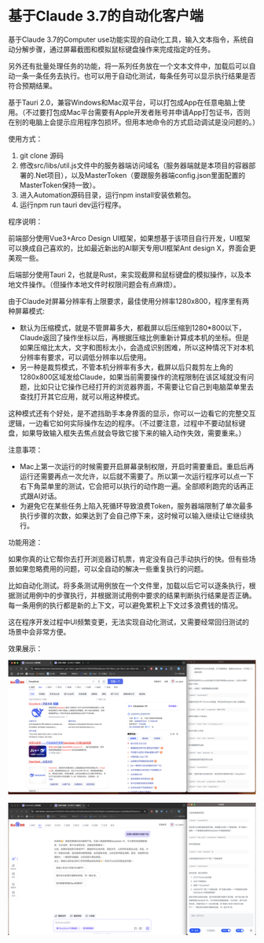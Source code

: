 # 基于Claude 3.7的自动化客户端

基于Claude 3.7的Computer use功能实现的自动化工具，输入文本指令，系统自动分解步骤，通过屏幕截图和模拟鼠标键盘操作来完成指定的任务。

另外还有批量处理任务的功能，将一系列任务放在一个文本文件中，加载后可以自动一条一条任务去执行。也可以用于自动化测试，每条任务可以显示执行结果是否符合预期结果。

基于Tauri 2.0，兼容Windows和Mac双平台，可以打包成App在任意电脑上使用。（不过要打包成Mac平台需要有Apple开发者账号并申请App打包证书，否则在别的电脑上会提示应用程序包损坏。但用本地命令的方式启动调试是没问题的。）

使用方式：

1. git clone 源码
2. 修改src/libs/util.js文件中的服务器端访问域名（服务器端就是本项目的容器部署的.Net项目），以及MasterToken（要跟服务器端config.json里面配置的MasterToken保持一致）。
3. 进入Automation源码目录，运行npm install安装依赖包。
4. 运行npm run tauri dev运行程序。

程序说明：

前端部分使用Vue3+Arco Design UI框架，如果想基于该项目自行开发，UI框架可以换成自己喜欢的，比如最近新出的AI聊天专用UI框架Ant design X，界面会更美观一些。

后端部分使用Tauri 2，也就是Rust，来实现截屏和鼠标键盘的模拟操作，以及本地文件操作。（但操作本地文件时权限问题会有点麻烦）。

由于Claude对屏幕分辨率有上限要求，最佳使用分辨率1280x800，程序里有两种屏幕模式:
- 默认为压缩模式，就是不管屏幕多大，都截屏以后压缩到1280*800以下，Claude返回了操作坐标以后，再根据压缩比例重新计算成本机的坐标。但是如果压缩比太大，文字和图标太小，会造成识别困难，所以这种情况下对本机分辨率有要求，可以调低分辨率以后使用。
- 另一种是裁剪模式，不管本机分辨率有多大，截屏以后只裁剪左上角的1280x800区域发给Claude，如果当前需要操作的流程限制在该区域就没有问题，比如只让它操作已经打开的浏览器界面，不需要让它自己到电脑菜单里去查找打开其它应用，就可以用这种模式。

这种模式还有个好处，是不遮挡助手本身界面的显示，你可以一边看它的完整交互逻辑，一边看它如何实际操作左边的程序。（不过要注意，过程中不要动鼠标键盘，如果导致输入框失去焦点就会导致它接下来的输入动作失效，需要重来。）

注意事项：

- Mac上第一次运行的时候需要开启屏幕录制权限，开启时需要重启。重启后再运行还需要再点一次允许，以后就不需要了。所以第一次运行程序可以点一下右下角菜单里的测试，它会把可以执行的动作跑一遍。全部顺利跑完的话再正式跟AI对话。
- 为避免它在某些任务上陷入死循环导致浪费Token，服务器端限制了单次最多执行步骤的次数，如果达到了会自己停下来，这时候可以输入继续让它继续执行。

功能用途：

如果你真的让它帮你去打开浏览器订机票，肯定没有自己手动执行的快。但有些场景如果忽略费用的问题，可以全自动的解决一些重复执行的问题。

比如自动化测试。将多条测试用例放在一个文件里，加载以后它可以逐条执行，根据测试用例中的步骤执行，并根据测试用例中要求的结果判断执行结果是否正确。每一条用例的执行都是新的上下文，可以避免累积上下文过多浪费钱的情况。

这在程序开发过程中UI频繁变更，无法实现自动化测试，又需要经常回归测试的场景中会非常方便。

效果展示：

![](readme/image1.png)

![](readme/image2.png)